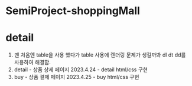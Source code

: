 # SemiProject-shoppingMall

# detail

1. 맨 처음엔 table을 사용 했다가 table 사용에 렌더링 문제가 생길까봐 dl dt dd를 사용하여 해결함.
2. detail - 상품 상세 페이지
   2023.4.24 - detail html/css 구현
3. buy - 상품 결제 페이지
   2023.4.25 - buy html/css 구현
